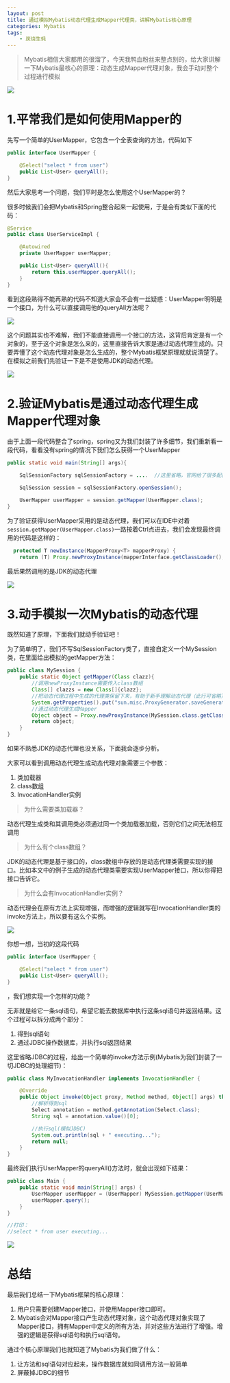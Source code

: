 ```yaml
---
layout: post
title: 通过模拟Mybatis动态代理生成Mapper代理类，讲解Mybatis核心原理
categories: Mybatis
tags:
	- 炭烧生蚝
---
```


> Mybatis相信大家都用的很溜了，今天我鸭血粉丝来整点别的，给大家讲解一下Mybatis最核心的原理：动态生成Mapper代理对象，我会手动对整个过程进行模拟

![](http://www.justdojava.com/assets/images/2019/java/image-tssh/mybatis/1.jpg)

# 1.平常我们是如何使用Mapper的

先写一个简单的UserMapper，它包含一个全表查询的方法，代码如下

```java
public interface UserMapper {

    @Select("select * from user")
    public List<User> queryAll();
}
```

然后大家思考一个问题，我们平时是怎么使用这个UserMapper的？

很多时候我们会把Mybatis和Spring整合起来一起使用，于是会有类似下面的代码：

```java
@Service
public class UserServiceImpl {

    @Autowired
    private UserMapper userMapper;

    public List<User> queryAll(){
        return this.userMapper.queryAll();
    }
}
```

看到这段熟得不能再熟的代码不知道大家会不会有一丝疑惑：UserMapper明明是一个接口，为什么可以直接调用他的queryAll方法呢？

![](http://www.justdojava.com/assets/images/2019/java/image-tssh/mybatis/2.jpg)

这个问题其实也不难解，我们不能直接调用一个接口的方法，这背后肯定是有一个对象的，至于这个对象是怎么来的，这里直接告诉大家是通过动态代理生成的。只要弄懂了这个动态代理对象是怎么生成的，整个Mybatis框架原理就就说清楚了。在模拟之前我们先验证一下是不是使用JDK的动态代理。

![](http://www.justdojava.com/assets/images/2019/java/image-tssh/mybatis/3.jpg)

# 2.验证Mybatis是通过动态代理生成Mapper代理对象

由于上面一段代码整合了spring，spring又为我们封装了许多细节，我们重新看一段代码，看看没有spring的情况下我们怎么获得一个UserMapper

```java
public static void main(String[] args){
    
    SqlSessionFactory sqlSessionFactory = ....  //这里省略，官网给了很多配置SqlSessionFactory的方法（不一定是这么获得）

    SqlSession session = sqlSessionFactory.openSession();

    UserMapper userMapper = session.getMapper(UserMapper.class);
}
```

为了验证获得UserMapper采用的是动态代理，我们可以在IDE中对着`session.getMapper(UserMapper.class)`一路按着Ctrl点进去，我们会发现最终调用的代码是这样的：

```java
  protected T newInstance(MapperProxy<T> mapperProxy) {
    return (T) Proxy.newProxyInstance(mapperInterface.getClassLoader(), new Class[] { mapperInterface }, mapperProxy);
```

最后果然调用的是JDK的动态代理

![](http://www.justdojava.com/assets/images/2019/java/image-tssh/mybatis/4.jpg)

# 3.动手模拟一次Mybatis的动态代理

既然知道了原理，下面我们就动手验证吧！

为了简单明了，我们不写SqlSessionFactory类了，直接自定义一个MySession类，在里面给出模拟的getMapper方法：

```java
public class MySession {
    public static Object getMapper(Class clazz){
        //调用newProxyInstance需要传入class数组
        Class[] clazzs = new Class[]{clazz};
        //把动态代理过程中生成的代理类保留下来，有助于新手理解动态代理（此行可省略）
        System.getProperties().put("sun.misc.ProxyGenerator.saveGeneratedFiles", "true");
        //通过动态代理生成Mapper
        Object object = Proxy.newProxyInstance(MySession.class.getClassLoader(), clazzs, new MyInvocationHandler());
        return object;
    }
}
```

如果不熟悉JDK的动态代理也没关系，下面我会逐步分析。

大家可以看到调用动态代理生成动态代理对象需要三个参数：
1. 类加载器
2. class数组
3. InvocationHandler实例

> 为什么需要类加载器？

动态代理生成类和其调用类必须通过同一个类加载器加载，否则它们之间无法相互调用

> 为什么有个class数组？

JDK的动态代理是基于接口的，class数组中存放的是动态代理类需要实现的接口。比如本文中的例子生成的动态代理类需要实现UserMapper接口，所以你得把接口告诉它。

> 为什么会有InvocationHandler实例？

动态代理会在原有方法上实现增强，而增强的逻辑就写在InvocationHandler类的invoke方法上，所以要有这么个实例。

![](http://www.justdojava.com/assets/images/2019/java/image-tssh/mybatis/5.jpg)

你想一想，当初的这段代码

```java
public interface UserMapper {

    @Select("select * from user")
    public List<User> queryAll();
}
```
，我们想实现一个怎样的功能？

无非就是给它一条sql语句，希望它能去数据库中执行这条sql语句并返回结果。这个过程可以拆分成两个部分：
1. 得到sql语句
2. 通过JDBC操作数据库，并执行sql返回结果

这里省略JDBC的过程，给出一个简单的invoke方法示例(Mybatis为我们封装了一切JDBC的处理细节)：

```java
public class MyInvocationHandler implements InvocationHandler {

    @Override
    public Object invoke(Object proxy, Method method, Object[] args) throws Throwable {
        //解析得到sql
        Select annotation = method.getAnnotation(Select.class);
        String sql = annotation.value()[0];

        //执行sql(模拟JDBC)
        System.out.println(sql + " executing...");
        return null;
    }
}
```

最终我们执行UserMapper的queryAll()方法时，就会出现如下结果：
```java
public class Main {
    public static void main(String[] args) {
        UserMapper userMapper = (UserMapper) MySession.getMapper(UserMapper.class);
        userMapper.query();
    }
}

//打印：
//select * from user executing...
```

![](http://www.justdojava.com/assets/images/2019/java/image-tssh/mybatis/6.jpg)

# 总结

最后我们总结一下Mybatis框架的核心原理：
1. 用户只需要创建Mapper接口，并使用Mapper接口即可。
2. Mybatis会对Mapper接口产生动态代理对象，这个动态代理对象实现了Mapper接口，拥有Mapper中定义的所有方法，并对这些方法进行了增强。增强的逻辑是获得sql语句和执行sql语句。

通过个核心原理我们也就知道了Mybatis为我们做了什么：
1. 让方法和sql语句对应起来，操作数据库就如同调用方法一般简单
2. 屏蔽掉JDBC的细节